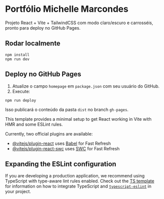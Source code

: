 # Portfólio Michelle Marcondes

Projeto React + Vite + TailwindCSS com modo claro/escuro e carrosséis, pronto para deploy no GitHub Pages.

## Rodar localmente

```
npm install
npm run dev
```

## Deploy no GitHub Pages

1. Atualize o campo `homepage` em `package.json` com seu usuário do GitHub.
2. Execute:

```
npm run deploy
```

Isso publicará o conteúdo da pasta `dist` no branch `gh-pages`.

This template provides a minimal setup to get React working in Vite with HMR and some ESLint rules.

Currently, two official plugins are available:

- [@vitejs/plugin-react](https://github.com/vitejs/vite-plugin-react/blob/main/packages/plugin-react) uses [Babel](https://babeljs.io/) for Fast Refresh
- [@vitejs/plugin-react-swc](https://github.com/vitejs/vite-plugin-react/blob/main/packages/plugin-react-swc) uses [SWC](https://swc.rs/) for Fast Refresh

## Expanding the ESLint configuration

If you are developing a production application, we recommend using TypeScript with type-aware lint rules enabled. Check out the [TS template](https://github.com/vitejs/vite/tree/main/packages/create-vite/template-react-ts) for information on how to integrate TypeScript and [`typescript-eslint`](https://typescript-eslint.io) in your project.
